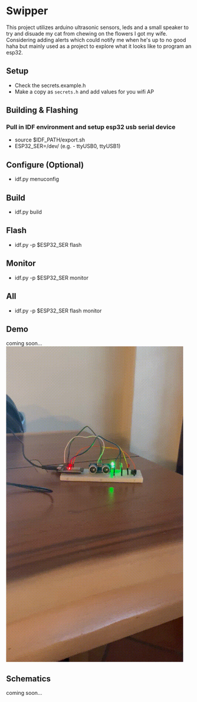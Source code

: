 # Swipper
This project utilizes arduino ultrasonic sensors, leds and a small speaker to try and disuade my cat from chewing on the flowers I got my wife.
Considering adding alerts which could notify me when he's up to no good haha but mainly used as a project to explore what it looks like to program
an esp32.


## Setup
* Check the secrets.example.h
* Make a copy as `secrets.h` and add values for you wifi AP

## Building & Flashing
### Pull in IDF environment and setup esp32 usb serial device
* source $IDF_PATH/export.sh
* ESP32_SER=/dev/<esp32-usb-serial-device> (e.g. - ttyUSB0, ttyUSB1)
## Configure (Optional)
* idf.py menuconfig
## Build
* idf.py build
## Flash
* idf.py -p $ESP32_SER flash
## Monitor
* idf.py -p $ESP32_SER monitor
## All
* idf.py -p $ESP32_SER flash monitor

## Demo
coming soon...
![demo](media/output.gif)

## Schematics
coming soon...


